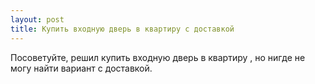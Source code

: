 ```yaml
---
layout: post 
title: Купить входную дверь в квартиру с доставкой 
--- 
```

Посоветуйте, решил купить входную дверь в квартиру , но нигде не могу найти вариант с доставкой.